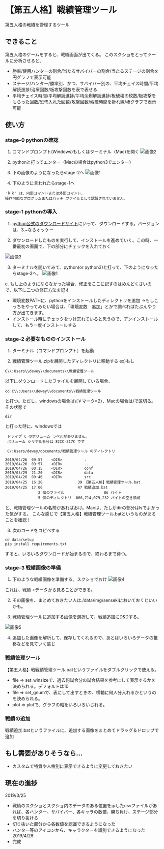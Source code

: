 # 【第五人格】戦績管理ツール
第五人格の戦績を管理するツール

## できること
第五人格のゲームをすると、戦績画面が出てくる。
このスクショをとってツールに分析させると、  

* 勝率/使用ハンターの割合/当たるサバイバーの割合/当たるステージの割合を円グラフで表示可能
* ステージ/ハンター/勝率別、かつ、サバイバー別の、平均チェイス時間/平均解読進捗/治療回数/板攻撃回数を表で表せる
* 平均チェイス時間/平均解読進捗/平均余剰解読進捗/板破壊の枚数/板攻撃をもらった回数/恐怖入れた回数/攻撃回数/索敵時間を折れ線/棒グラフで表示可能

## 使い方 
### stage-0 pythonの確認
1. コマンドプロンプト(Windows)もしくはターミナル（Mac)を開く
![画像2](https://github.com/Kaede-Dewey/image_repo/blob/master/%E7%AC%AC%E4%BA%94%E4%BA%BA%E6%A0%BC%E6%88%A6%E7%B8%BE%E7%AE%A1%E7%90%86%E3%83%84%E3%83%BC%E3%83%AB/2.png)

2. pythonと打ってエンター（Macの場合はpython3でエンター）

3. 下の画像のようになったらstage-2へ
![画像1](https://github.com/Kaede-Dewey/image_repo/blob/master/%E7%AC%AC%E4%BA%94%E4%BA%BA%E6%A0%BC%E6%88%A6%E7%B8%BE%E7%AE%A1%E7%90%86%E3%83%84%E3%83%BC%E3%83%AB/1.png)

4. 下のように言われたらstage-1へ
```
'ｋｋ' は、内部コマンドまたは外部コマンド、
操作可能なプログラムまたはバッチ ファイルとして認識されていません。
```

### stage-1 pythonの導入
1. [python公式のダウンロードサイト](https://www.python.org/downloads/)にいって、ダウンロードする。バージョンは、3.~ならオッケー

2. ダウンロードしたものを実行して、インストールを進めていく。この時、一番最初の画面で、下の部分にチェックを入れておく

![画像3](https://github.com/Kaede-Dewey/image_repo/blob/master/%E7%AC%AC%E4%BA%94%E4%BA%BA%E6%A0%BC%E6%88%A6%E7%B8%BE%E7%AE%A1%E7%90%86%E3%83%84%E3%83%BC%E3%83%AB/3.png)

3. ターミナルを開いてみて、python(or python3)と打って、下のようになったらstage-2へ。
![画像1](https://github.com/Kaede-Dewey/image_repo/blob/master/%E7%AC%AC%E4%BA%94%E4%BA%BA%E6%A0%BC%E6%88%A6%E7%B8%BE%E7%AE%A1%E7%90%86%E3%83%84%E3%83%BC%E3%83%AB/1.png)

e. もし上のようにならなかった場合、修正をここに記すのはめんどくさいので、以下に二つの修正方法を記す
  * 環境変数PATHに、pythonをインストールしたディレクトリを追加
      →もしこっちをやってみたい場合は、「環境変数　追加」とかで調べればたぶんやり方が出てきます。
  * インストール時にチェックをつけ忘れていると思うので、アンインストールして、もう一度インストールする

### stage-2 必要なもののインストール
1. ターミナル（コマンドプロンプト）を起動

2. 戦績管理ツール.zipを展開したディレクトリに移動する
ex)もし
```
C\\:Users\\dewey\\documents\\戦績管理ツール
```
以下にダウンロードしたファイルを展開している場合、
```
cd C\\:Users\\dewey\\documents\\戦績管理ツール

```
と打つ。ただし、windowsの場合は\\(￥マーク×2）、Macの場合は/で区切る。
その状態で
```
dir
```
と打った時に、windowsでは
```
 ドライブ C のボリューム ラベルがありません。
 ボリューム シリアル番号は 82CC-317C です

 C/:Users/dewey/documents/戦績管理ツール のディレクトリ

2019/04/26  09:57    <DIR>          .
2019/04/26  09:57    <DIR>          ..
2019/04/26  00:15    <DIR>          conf
2019/03/29  21:20    <DIR>          data
2019/04/26  00:46    <DIR>          src
2019/04/25  16:20                39 【第五人格】戦績管理ツール.bat
2019/04/25  17:06                47 戦績追加.bat
               2 個のファイル                  86 バイト
               5 個のディレクトリ  866,714,079,232 バイトの空き領域

```
と、戦績管理ツールの名前があればおけ。Macは、たしかdirの部分はlsでよかった気がする。
こんな感じで【第五人格】戦績管理ツール.batというものがあることを確認！

3. 次のコードをコピペする
```
cd data/setup
pip install requirements.txt
```
すると、いろいろダウンロードが始まるので、終わるまで待つ。

### stage-3 戦績画像の準備
1. 下のような戦績画像を準備する。スクショでおけ
![画像4](https://github.com/Kaede-Dewey/image_repo/blob/master/%E7%AC%AC%E4%BA%94%E4%BA%BA%E6%A0%BC%E6%88%A6%E7%B8%BE%E7%AE%A1%E7%90%86%E3%83%84%E3%83%BC%E3%83%AB/4.PNG)

これは、戦績→データから見ることができる。

2. その画像を、まとめておきたい人は./data/img/sensekiにおいておくといいかも。

3. 戦績管理ツールに追加する画像を選択して、戦績追加にD&Dする。

![画像5](https://github.com/Kaede-Dewey/image_repo/blob/master/%E7%AC%AC%E4%BA%94%E4%BA%BA%E6%A0%BC%E6%88%A6%E7%B8%BE%E7%AE%A1%E7%90%86%E3%83%84%E3%83%BC%E3%83%AB/5.png)
  
4. 追加した画像を解析して、保存してくれるので、あとはいろいろデータの推移などを見ていく感じ

### 戦績管理ツール
【第五人格】戦戦績管理ツール.batというファイルをダブルクリックで使える。
 * file => set_winsizeで、過去何試合分の試合結果を参考にして表示するかを決められる。デフォルトは10
 * file => set_gnumで、表にして出すときの、横軸に何人分入れるかというのを決められる。
 * plot => plotで、グラフの軸をいろいろいじれる。
 

### 戦績の追加
戦績追加.batというファイルに、追加する画像をまとめてドラッグ＆ドロップで追加

## もし需要がありそうなら...
* カスタムで特質や人格別に表示できるように変更しておきたい

## 現在の進捗
2019/3/25
* 戦績のスクショとスクショ内のデータのある位置を示したcsvファイルがあれば、各ハンター、サバイバー、各キャラの数値、勝ち負け、ステージ部分を切り抜ける
* 切り抜いた部分から各数値を認識できるようになった
* ハンター等のアイコンから、キャラクターを識別できるようになった
2019/4/26
* 完成
